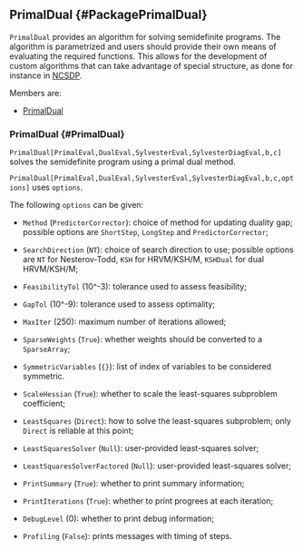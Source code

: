 ## PrimalDual {#PackagePrimalDual}

`PrimalDual` provides an algorithm for solving semidefinite
programs. The algorithm is parametrized and users should provide their
own means of evaluating the required functions. This allows for the
development of custom algorithms that can take advantage of special
structure, as done for instance in [NCSDP](#PackageNCSDP).

Members are:

* [PrimalDual](#PrimalDual)

### PrimalDual {#PrimalDual}

`PrimalDual[PrimalEval,DualEval,SylvesterEval,SylvesterDiagEval,b,c]`
solves the semidefinite program using a primal dual method.

`PrimalDual[PrimalEval,DualEval,SylvesterEval,SylvesterDiagEval,b,c,options]` uses `options`.

The following `options` can be given:

- `Method` (`PredictorCorrector`): choice of method for updating
  duality gap; possible options are `ShortStep`, `LongStep` and
  `PredictorCorrector`;
- `SearchDirection` (`NT`): choice of search direction to use;
  possible options are `NT` for Nesterov-Todd, `KSH` for HRVM/KSH/M,
  `KSHDual` for dual HRVM/KSH/M;

- `FeasibilityTol` (10^-3): tolerance used to assess feasibility;
- `GapTol` (10^-9): tolerance used to assess optimality;
- `MaxIter` (250): maximum number of iterations allowed;

- `SparseWeights` (`True`): whether weights should be converted to a
  `SparseArray`;
- `SymmetricVariables` (`{}`): list of index of variables to be
  considered symmetric.

- `ScaleHessian` (`True`): whether to scale the least-squares subproblem
  coefficient;
- `LeastSquares` (`Direct`): how to solve the least-squares
  subproblem; only `Direct` is reliable at this point;
- `LeastSquaresSolver` (`Null`): user-provided least-squares solver;
- `LeastSquaresSolverFactored` (`Null`): user-provided least-squares
  solver;
 
- `PrintSummary` (`True`): whether to print summary information;
- `PrintIterations` (`True`): whether to print progrees at each iteration;
- `DebugLevel` (0): whether to print debug information;

- `Profiling` (`False`): prints messages with timing of steps.
